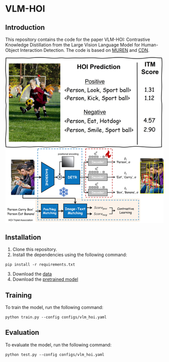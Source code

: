 # VLM-HOI

## Introduction
This repository contains the code for the paper VLM-HOI: Contrastive Knowledge Distillation from the Large Vision Language Model for Human-Object Interaction Detection. The code is based on [MUREN]() and [CDN]().

<img src="figures/intro.jpg" width="500" height="auto">
<img src="figures/overview.jpg" width="1200" height="auto">

## Installation
1. Clone this repository.
2. Install the dependencies using the following command:
```
pip install -r requirements.txt
```
3. Download the [data](htt)
4. Download the [pretrained model](htt)

## Training
To train the model, run the following command:
```
python train.py --config configs/vlm_hoi.yaml
```

## Evaluation
To evaluate the model, run the following command:
```
python test.py --config configs/vlm_hoi.yaml
```

